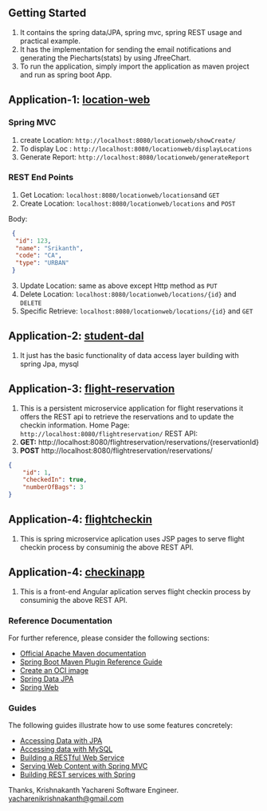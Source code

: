 ## Getting Started
1. It contains the spring data/JPA, spring mvc, spring REST usage and practical example.
2. It has the implementation for sending the email notifications and generating the Piecharts(stats) by using JfreeChart.
3. To run the application, simply import the application as maven project and run as spring boot App.
## Application-1: [location-web](https://github.com/KrishnakanthYachareni/fullstack-development/tree/master/back-end/location-web)
### Spring MVC
1. create Location: `http://localhost:8080/locationweb/showCreate/`
2. To display Loc : `http://localhost:8080/locationweb/displayLocations`
3. Generate Report: `http://localhost:8080/locationweb/generateReport`

### REST End Points
1. Get Location: `localhost:8080/locationweb/locations`and `GET`
2. Create Location: `localhost:8080/locationweb/locations` and `POST`
  
  Body:
  ````json
   {
    "id": 123,
    "name": "Srikanth",
    "code": "CA",
    "type": "URBAN"
   }
   ````
3. Update Location: same as above except Http method as `PUT`
4. Delete Location: `localhost:8080/locationweb/locations/{id}` and `DELETE`
5. Specific Retrieve: `localhost:8080/locationweb/locations/{id}` and `GET`

## Application-2: [student-dal](https://github.com/KrishnakanthYachareni/fullstack-development/tree/master/back-end/student-dal)
1. It just has the basic functionality of data access layer building with spring Jpa, mysql

## Application-3: [flight-reservation](https://github.com/KrishnakanthYachareni/fullstack-development/tree/master/back-end/flight-reservation)
1. This is a persistent microservice application for flight reservations it offers the REST api to retrieve the reservations and to update the checkin information. Home Page: `http://localhost:8080/flightreservation/`
REST API:
1. **GET:** http://localhost:8080/flightreservation/reservations/{reservationId}
2. **POST** http://localhost:8080/flightreservation/reservations/
````json
{
    "id": 1,
    "checkedIn": true,
    "numberOfBags": 3
}
````
## Application-4: [flightcheckin](https://github.com/KrishnakanthYachareni/fullstack-development/tree/master/back-end/flightcheckin)
1. This is spring microservice aplication uses JSP pages to serve flight checkin process by consuminig the above REST API.

## Application-4: [checkinapp](https://github.com/KrishnakanthYachareni/fullstack-development/tree/master/front-end/checkinapp)
1. This is a front-end Angular aplication serves flight checkin process by consuminig the above REST API.

### Reference Documentation
For further reference, please consider the following sections:

* [Official Apache Maven documentation](https://maven.apache.org/guides/index.html)
* [Spring Boot Maven Plugin Reference Guide](https://docs.spring.io/spring-boot/docs/2.3.4.RELEASE/maven-plugin/reference/html/)
* [Create an OCI image](https://docs.spring.io/spring-boot/docs/2.3.4.RELEASE/maven-plugin/reference/html/#build-image)
* [Spring Data JPA](https://docs.spring.io/spring-boot/docs/2.3.4.RELEASE/reference/htmlsingle/#boot-features-jpa-and-spring-data)
* [Spring Web](https://docs.spring.io/spring-boot/docs/2.3.4.RELEASE/reference/htmlsingle/#boot-features-developing-web-applications)

### Guides
The following guides illustrate how to use some features concretely:

* [Accessing Data with JPA](https://spring.io/guides/gs/accessing-data-jpa/)
* [Accessing data with MySQL](https://spring.io/guides/gs/accessing-data-mysql/)
* [Building a RESTful Web Service](https://spring.io/guides/gs/rest-service/)
* [Serving Web Content with Spring MVC](https://spring.io/guides/gs/serving-web-content/)
* [Building REST services with Spring](https://spring.io/guides/tutorials/bookmarks/)

Thanks,
Krishnakanth Yachareni
Software Engineer.
yacharenikrishnakanth@gmail.com
